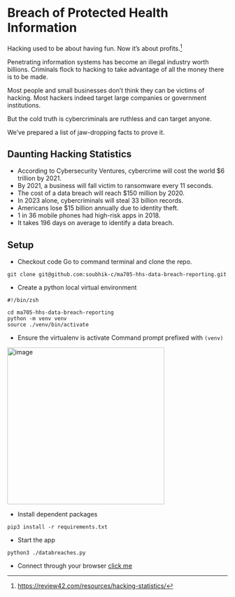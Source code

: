 # Breach of Protected Health Information


Hacking used to be about having fun. Now it’s about profits.[^news]

Penetrating information systems has become an illegal industry worth billions. Criminals flock to hacking to take advantage of all the money there is to be made.

Most people and small businesses don’t think they can be victims of hacking. Most hackers indeed target large companies or government institutions.

But the cold truth is cybercriminals are ruthless and can target anyone.

We’ve prepared a list of jaw-dropping facts to prove it.

## Daunting Hacking Statistics

- According to Cybersecurity Ventures, cybercrime will cost the world $6 trillion by 2021.
- By 2021, a business will fall victim to ransomware every 11 seconds.
- The cost of a data breach will reach $150 million by 2020.
- In 2023 alone, cybercriminals will steal 33 billion records.
- Americans lose $15 billion annually due to identity theft.
- 1 in 36 mobile phones had high-risk apps in 2018.
- It takes 196 days on average to identify a data breach.


[^news]: https://review42.com/resources/hacking-statistics/


## Setup

- Checkout code
  Go to command terminal and clone the repo.
```
git clone git@github.com:soubhik-c/ma705-hhs-data-breach-reporting.git
```

- Create a python local virtual environment
```
#!/bin/zsh

cd ma705-hhs-data-breach-reporting
python -m venv venv
source ./venv/bin/activate

```
- Ensure the virtualenv is activate
  Command prompt prefixed with ```(venv)```
<img width="359" alt="image" src="https://user-images.githubusercontent.com/11516481/167076635-4b7b545a-dcca-4c38-9a2b-d677d00c2dcf.png">

- Install dependent packages
```
pip3 install -r requirements.txt
```

- Start the app
```
python3 ./databreaches.py
```

- Connect through your browser
  [click me](http://127.0.0.1:8050)



